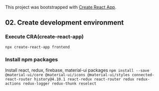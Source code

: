 This project was bootstrapped with [Create React App](https://github.com/facebook/create-react-app).

## 02. Create development environment

### Execute CRA(create-react-app)
`npx create-react-app frontend`

### Install npm packages
Install react, redux, firebase, material-ui packages
`npm install --save @material-ui/core @material-ui/icons @material-ui/styles
 connected-react-router history@4.10.1 react-redux react-router redux redux-actions redux-logger redux-thunk reselect`
